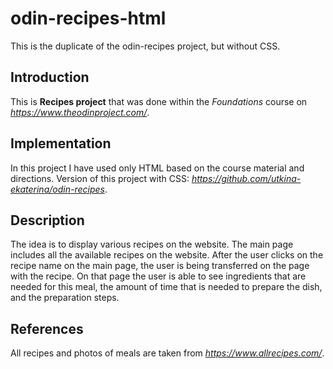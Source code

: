 # odin-recipes-html
This is the duplicate of the odin-recipes project, but without CSS.

## Introduction
This is **Recipes project** that was done within the *Foundations* course on *https://www.theodinproject.com/*.

## Implementation
In this project I have used only HTML based on the course material and directions. Version of this project with CSS: *https://github.com/utkina-ekaterina/odin-recipes*.

## Description
The idea is to display various recipes on the website. The main page includes all the available recipes on the website. After the user clicks on the recipe name on the main page, the user is being transferred on the page with the recipe. On that page the user is able to see ingredients that are needed for this meal, the amount of time that is needed to prepare the dish, and the preparation steps.

## References
All recipes and photos of meals are taken from *https://www.allrecipes.com/*.
 